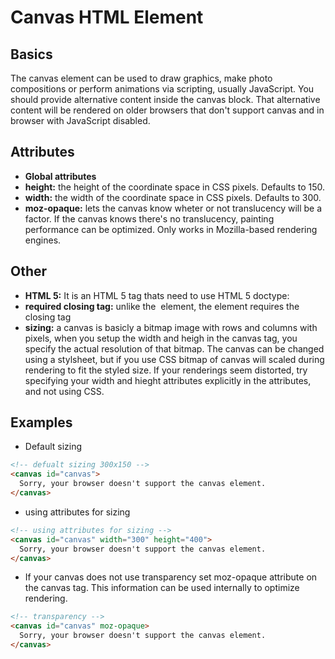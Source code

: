 # Canvas HTML Element

## Basics

The canvas element can be used to draw graphics, make photo compositions or perform animations via scripting, usually JavaScript. You should provide alternative content inside the canvas block. That alternative content will be rendered on older browsers that don't support canvas and in browser with JavaScript disabled.

## Attributes

- **Global attributes**
- **height:** the height of the coordinate space in CSS pixels. Defaults to 150.
- **width:** the width of the coordinate space in CSS pixels. Defaults to 300.
- **moz-opaque:** lets the canvas know wheter or not translucency will be a factor. If the canvas knows there's no translucency, painting performance can be optimized. Only works in Mozilla-based rendering engines.

## Other

- **HTML 5:** It is an HTML 5 tag thats need to use HTML 5 doctype: <!DOCTYPE html>
- **required closing tag:** unlike the <img> element, the <canvas> element requires the closing tag </canvas>
- **sizing:** a canvas is basicly a bitmap image with rows and columns with pixels, when you setup the width and heigh in the canvas tag, you specify the actual resolution of that bitmap. The canvas can be changed using a stylsheet, but if you use CSS bitmap of canvas will scaled during rendering to fit the styled size. If your renderings seem distorted, try specifying your width and hieght attributes explicitly in the <canvas> attributes, and not using CSS.

## Examples

- Default sizing

```html
<!-- defualt sizing 300x150 -->
<canvas id="canvas">
  Sorry, your browser doesn't support the canvas element.
</canvas>
```

- using attributes for sizing

```html
<!-- using attributes for sizing -->
<canvas id="canvas" width="300" height="400">
  Sorry, your browser doesn't support the canvas element.
</canvas>
```

- If your canvas does not use transparency set moz-opaque attribute on the canvas tag. This information can be used internally to optimize rendering.

```html
<!-- transparency -->
<canvas id="canvas" moz-opaque>
  Sorry, your browser doesn't support the canvas element.
</canvas>
```
